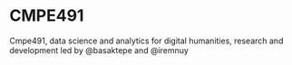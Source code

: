 # CMPE491
Cmpe491, data science and analytics for digital humanities, research and development led by @basaktepe and @iremnuy
